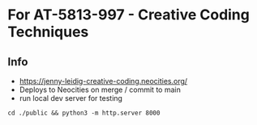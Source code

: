 # For AT-5813-997 - Creative Coding Techniques

## Info

* https://jenny-leidig-creative-coding.neocities.org/
* Deploys to Neocities on merge / commit to main
* run local dev server for testing
```shell
cd ./public && python3 -m http.server 8000
```
